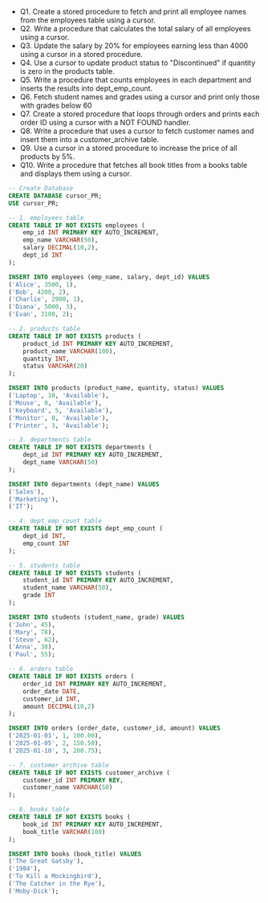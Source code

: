 - Q1. Create a stored procedure to fetch and print all employee names from the employees table using a cursor.
- Q2. Write a procedure that calculates the total salary of all employees using a cursor.
- Q3. Update the salary by 20% for employees earning less than 4000 using a cursor in a stored procedure.
- Q4. Use a cursor to update product status to "Discontinued" if quantity is zero in the products table.
- Q5. Write a procedure that counts employees in each department and inserts the results into dept_emp_count.
- Q6. Fetch student names and grades using a cursor and print only those with grades below 60
- Q7. Create a stored procedure that loops through orders and prints each order ID using a cursor with a NOT FOUND handler.
- Q8. Write a procedure that uses a cursor to fetch customer names and insert them into a customer_archive table.
- Q9. Use a cursor in a stored procedure to increase the price of all products by 5%.
- Q10. Write a procedure that fetches all book titles from a books table and displays them using a cursor.

```sql
-- Create Database
CREATE DATABASE cursor_PR;
USE cursor_PR;

-- 1. employees table
CREATE TABLE IF NOT EXISTS employees (
    emp_id INT PRIMARY KEY AUTO_INCREMENT,
    emp_name VARCHAR(50),
    salary DECIMAL(10,2),
    dept_id INT
);

INSERT INTO employees (emp_name, salary, dept_id) VALUES
('Alice', 3500, 1),
('Bob', 4200, 2),
('Charlie', 2900, 1),
('Diana', 5000, 3),
('Evan', 3100, 2);

-- 2. products table
CREATE TABLE IF NOT EXISTS products (
    product_id INT PRIMARY KEY AUTO_INCREMENT,
    product_name VARCHAR(100),
    quantity INT,
    status VARCHAR(20)
);

INSERT INTO products (product_name, quantity, status) VALUES
('Laptop', 10, 'Available'),
('Mouse', 0, 'Available'),
('Keyboard', 5, 'Available'),
('Monitor', 0, 'Available'),
('Printer', 3, 'Available');

-- 3. departments table
CREATE TABLE IF NOT EXISTS departments (
    dept_id INT PRIMARY KEY AUTO_INCREMENT,
    dept_name VARCHAR(50)
);

INSERT INTO departments (dept_name) VALUES
('Sales'),
('Marketing'),
('IT');

-- 4. dept_emp_count table
CREATE TABLE IF NOT EXISTS dept_emp_count (
    dept_id INT,
    emp_count INT
);

-- 5. students table
CREATE TABLE IF NOT EXISTS students (
    student_id INT PRIMARY KEY AUTO_INCREMENT,
    student_name VARCHAR(50),
    grade INT
);

INSERT INTO students (student_name, grade) VALUES
('John', 45),
('Mary', 78),
('Steve', 62),
('Anna', 38),
('Paul', 55);

-- 6. orders table
CREATE TABLE IF NOT EXISTS orders (
    order_id INT PRIMARY KEY AUTO_INCREMENT,
    order_date DATE,
    customer_id INT,
    amount DECIMAL(10,2)
);

INSERT INTO orders (order_date, customer_id, amount) VALUES
('2025-01-01', 1, 100.00),
('2025-01-05', 2, 150.50),
('2025-01-10', 3, 200.75);

-- 7. customer_archive table
CREATE TABLE IF NOT EXISTS customer_archive (
    customer_id INT PRIMARY KEY,
    customer_name VARCHAR(50)
);

-- 8. books table
CREATE TABLE IF NOT EXISTS books (
    book_id INT PRIMARY KEY AUTO_INCREMENT,
    book_title VARCHAR(100)
);

INSERT INTO books (book_title) VALUES
('The Great Gatsby'),
('1984'),
('To Kill a Mockingbird'),
('The Catcher in the Rye'),
('Moby-Dick');
```
